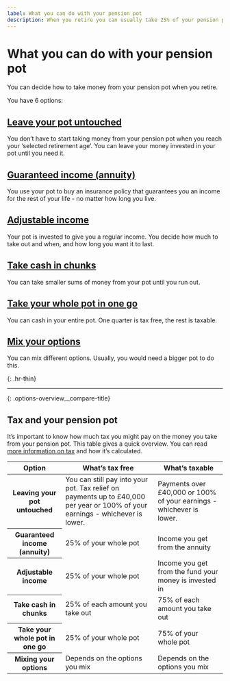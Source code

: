 ```yaml
---
label: What you can do with your pension pot
description: When you retire you can usually take 25% of your pension pot tax free and then choose from a range of options.
---
```

# What you can do with your pension pot

You can decide how to take money from your pension pot when you retire.

You have 6 options:

<div class="options-overview">
  <div class="options-overview__item">
    <div class="circle circle--s circle--leave-pot-untouched"></div>
    <h2><a href="/leave-pot-untouched">Leave your pot untouched</a></h2>
    <p>You don’t have to start taking money from your pension pot when you reach your ‘selected retirement age’. You can leave your money invested in your pot until you need it.</p>
  </div>
  <div class="options-overview__item">
    <div class="circle circle--s circle--guaranteed-income"></div>
    <h2><a href="/guaranteed-income">Guaranteed income (annuity)</a></h2>
    <p>You use your pot to buy an insurance policy that guarantees you an income for the rest of your life - no matter how long you live.</p>
  </div>
  <div class="options-overview__item">
    <div class="circle circle--s circle--adjustable-income"></div>
    <h2><a href="/adjustable-income">Adjustable income</a></h2>
    <p>Your pot is invested to give you a regular income. You decide how much to take out and when, and how long you want it to last.</p>
  </div>
  <div class="options-overview__item">
    <div class="circle circle--s circle--take-cash"></div>
    <h2><a href="/take-cash-in-chunks">Take cash in chunks</a></h2>
    <p>You can take smaller sums of money from your pot until you run out.</p>
  </div>
  <div class="options-overview__item">
    <div class="circle circle--s circle--take-cash"></div>
    <h2><a href="/take-whole-pot">Take your whole pot in one go</a></h2>
    <p>You can cash in your entire pot. One quarter is tax free, the rest is taxable.</p>
  </div>
  <div class="options-overview__item">
    <div class="circle circle--s circle--mix-options"></div>
    <h2><a href="/mix-options">Mix your options</a></h2>
    <p>You can mix different options. Usually, you would need a bigger pot to do this.</p>
  </div>
</div>

{: .hr-thin}
* * *

{: .options-overview__compare-title}
## Tax and your pension pot

It’s important to know how much tax you might pay on the money you take from your pension pot. This table gives a quick overview. You can read [more information on tax](/tax) and how it’s calculated.

<div class="ga-options-table">
  <table class="options-table">
    <thead>
      <tr>
        <th>
          Option
        </th>
        <th>
          What’s tax free
        </th>
        <th>
          What’s taxable
        </th>
      </tr>
    </thead>
    <tbody>
      <tr>
        <th>
          Leaving your pot untouched
        </th>
        <td>
          You can still pay into your pot. Tax relief on payments up to £40,000 per year or 100% of your earnings - whichever is lower.
        </td>
        <td>
          Payments over £40,000 or 100% of your earnings - whichever is lower.
        </td>
      </tr>
      <tr>
        <th>
          Guaranteed income (annuity)
        </th>
        <td>
          25% of your whole pot
        </td>
        <td>
          Income you get from the annuity
        </td>
      </tr>
      <tr>
        <th>
          Adjustable income
        </th>
        <td>
          25% of your whole pot
        </td>
        <td>
          Income you get from the fund your money is invested in
        </td>
      </tr>
      <tr>
        <th>
          Take cash in chunks
        </th>
        <td>
          25% of each amount you take out
        </td>
        <td>
          75% of each amount you take out
        </td>
      </tr>
      <tr>
        <th>
          Take your whole pot in one go
        </th>
        <td>
          25% of your whole pot
        </td>
        <td>
          75% of your whole pot
        </td>
      </tr>
      <tr>
        <th>
          Mixing your options
        </th>
        <td>
          Depends on the options you mix
        </td>
        <td>
          Depends on the options you mix
        </td>
      </tr>
    </tbody>
  </table>
</div>
